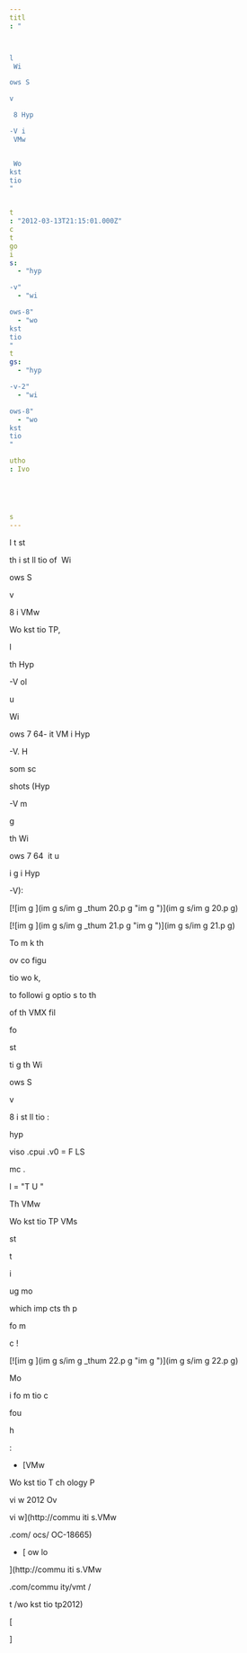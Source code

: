 ```yaml
---
titl
: "



l
 Wi

ows S

v

 8 Hyp

-V i
 VMw


 Wo
kst
tio
"


t
: "2012-03-13T21:15:01.000Z"
c
t
go
i
s: 
  - "hyp

-v"
  - "wi

ows-8"
  - "wo
kst
tio
"
t
gs: 
  - "hyp

-v-2"
  - "wi

ows-8"
  - "wo
kst
tio
"

utho
: Ivo 





s
---
```


I t
st

 th
 i
st
ll
tio
 of  Wi

ows S

v

 8 i
 VMw


 Wo
kst
tio
 TP, 



l

 th
 Hyp

-V 
ol
 


 
u
 
 Wi

ows 7 64-
it VM i
 Hyp

-V. H


 


 som
 sc



shots (Hyp

-V m


g

 


 th
 Wi

ows 7 64  
it 
u

i
g i
 Hyp

-V): 

[![im
g
](im
g
s/im
g
_thum
20.p
g "im
g
")](im
g
s/im
g
20.p
g)

[![im
g
](im
g
s/im
g
_thum
21.p
g "im
g
")](im
g
s/im
g
21.p
g)

To m
k
 th
 

ov
 co
figu

tio
 wo
k, 


 to followi
g optio
s to th
 


 of th
 VMX fil
 

fo

 st

ti
g th
 Wi

ows S

v

 8 i
st
ll
tio
:

hyp

viso
.cpui
.v0 = F
LS

mc
.



l
 = "T
U
"

Th
 VMw


 Wo
kst
tio
 TP VMs 


 st

t

 i
 


ug mo

 which imp
cts th
 p

fo
m

c
!  

[![im
g
](im
g
s/im
g
_thum
22.p
g "im
g
")](im
g
s/im
g
22.p
g)

Mo

 i
fo
m
tio
 c

 

 fou

 h


:

- [VMw


 Wo
kst
tio
 T
ch
ology P

vi
w 2012 Ov

vi
w](http://commu
iti
s.VMw


.com/
ocs/
OC-18665)

- [
ow
lo

](http://commu
iti
s.VMw


.com/commu
ity/vmt
/

t
/wo
kst
tio
tp2012)

\[








\]






